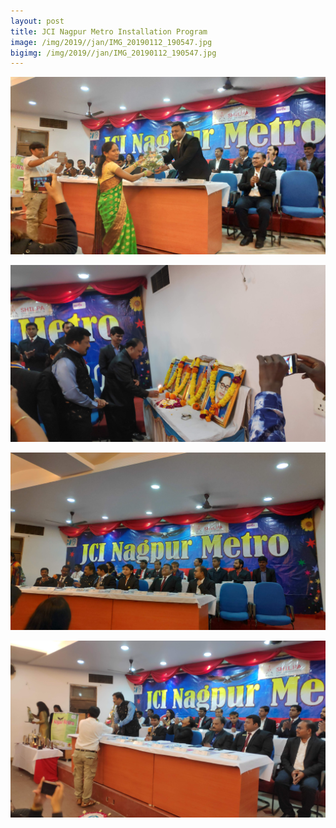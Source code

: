 ```yaml
---
layout: post
title: JCI Nagpur Metro Installation Program
image: /img/2019//jan/IMG_20190112_190547.jpg
bigimg: /img/2019//jan/IMG_20190112_190547.jpg
---
```


![JCI Nagpur Metro Installation](/img/2019//jan/IMG_20190112_191151.jpg)

![JCI Nagpur Metro Installation](/img/2019//jan/IMG_20190112_191329.jpg)

![JCI Nagpur Metro Installation](/img/2019//jan/IMG_20190112_190547.jpg)

![JCI Nagpur Metro Installation](/img/2019//jan/IMG_20190112_191126.jpg)